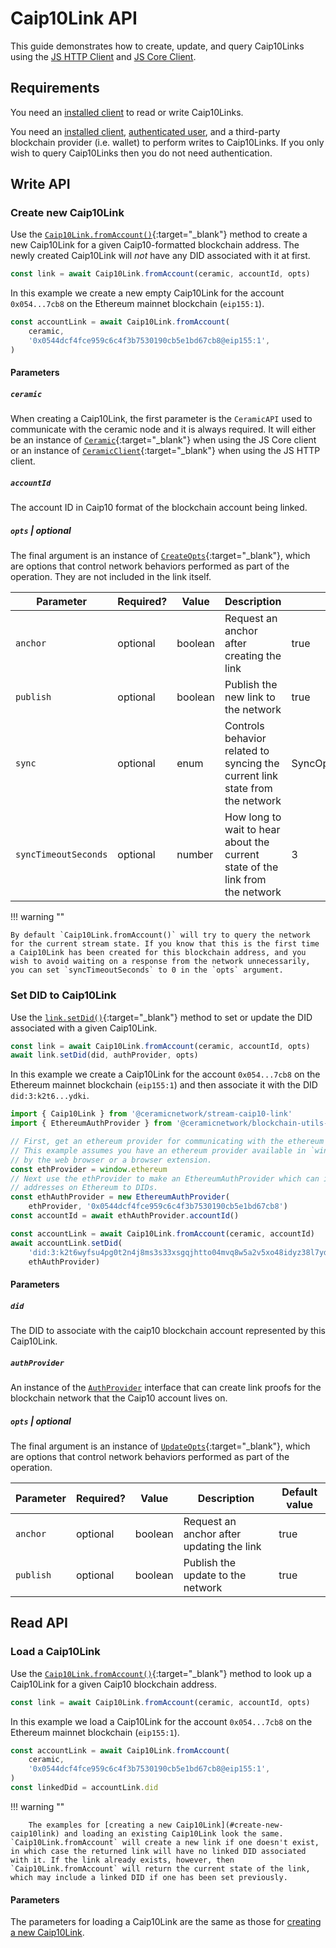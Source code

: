 # Caip10Link API

This guide demonstrates how to create, update, and query Caip10Links using the [JS HTTP Client](../../clients/javascript/http.md) and [JS Core Client](../../clients/javascript/core.md).

## **Requirements**

You need an [installed client](../../build/installation.md) to read or write Caip10Links.

You need an [installed client](../../build/installation.md), [authenticated user](../../build/authentication.md), and a third-party blockchain provider (i.e. wallet) to perform writes to Caip10Links. If you only wish to query Caip10Links then you do not need authentication.

## **Write API**

### **Create new Caip10Link**

Use the [`Caip10Link.fromAccount()`](https://developers.ceramic.network/reference/typescript/classes/_ceramicnetwork_stream_caip10_link.caip10link-1.html#fromaccount){:target="_blank"} method to create a new Caip10Link for a given Caip10-formatted blockchain address. The newly created Caip10Link will *not* have any DID associated with it at first.

```javascript
const link = await Caip10Link.fromAccount(ceramic, accountId, opts)
```

In this example we create a new empty Caip10Link for the account `0x054...7cb8` on the Ethereum mainnet blockchain (`eip155:1`).

```javascript
const accountLink = await Caip10Link.fromAccount(
    ceramic,
    '0x0544dcf4fce959c6c4f3b7530190cb5e1bd67cb8@eip155:1',
)
```

#### Parameters

##### `ceramic`

When creating a Caip10Link, the first parameter is the `CeramicAPI` used to communicate with the ceramic node and it is always required. It will either be an instance of [`Ceramic`](https://developers.ceramic.network/reference/typescript/classes/_ceramicnetwork_core.ceramic.html){:target="_blank"} when using the JS Core client or an instance of [`CeramicClient`](https://developers.ceramic.network/reference/typescript/classes/_ceramicnetwork_http_client.ceramicclient.html){:target="_blank"} when using the JS HTTP client.

##### `accountId`

The account ID in Caip10 format of the blockchain account being linked.

##### `opts`  |  optional

The final argument is an instance of [`CreateOpts`](https://developers.ceramic.network/reference/typescript/interfaces/_ceramicnetwork_common.createopts-1.html){:target="_blank"}, which are options that control network behaviors performed as part of the operation.  They are not included in the link itself.

| Parameter     | Required?   | Value            | Description | Default value |
| ------------- | ----------- | ---------------- | ----------- | ----- |
| `anchor`      | optional    | boolean          | Request an anchor after creating the link | true |
| `publish`     | optional    | boolean          | Publish the new link to the network | true |
| `sync`        | optional    | enum             | Controls behavior related to syncing the current link state from the network | SyncOptions.PREFER_CACHE |
| `syncTimeoutSeconds` | optional    | number            | How long to wait to hear about the current state of the link from the network | 3 |

!!! warning ""

    By default `Caip10Link.fromAccount()` will try to query the network for the current stream state. If you know that this is the first time a Caip10Link has been created for this blockchain address, and you wish to avoid waiting on a response from the network unnecessarily, you can set `syncTimeoutSeconds` to 0 in the `opts` argument.


### **Set DID to Caip10Link**

Use the [`link.setDid()`](https://developers.ceramic.network/reference/typescript/classes/_ceramicnetwork_stream_caip10_link.caip10link-1.html#setdid){:target="_blank"} method to set or update the DID associated with a given Caip10Link.

```javascript
const link = await Caip10Link.fromAccount(ceramic, accountId, opts)
await link.setDid(did, authProvider, opts)
```

In this example we create a Caip10Link for the account `0x054...7cb8` on the Ethereum mainnet blockchain (`eip155:1`) and then associate it with the DID `did:3:k2t6...ydki`.

```javascript
import { Caip10Link } from '@ceramicnetwork/stream-caip10-link'
import { EthereumAuthProvider } from '@ceramicnetwork/blockchain-utils-linking'

// First, get an ethereum provider for communicating with the ethereum blockchain.
// This example assumes you have an ethereum provider available in `window.ethereum`, provided
// by the web browser or a browser extension.
const ethProvider = window.ethereum
// Next use the ethProvider to make an EthereumAuthProvider which can issue LinkProofs linking
// addresses on Ethereum to DIDs.
const ethAuthProvider = new EthereumAuthProvider(
    ethProvider, '0x0544dcf4fce959c6c4f3b7530190cb5e1bd67cb8')
const accountId = await ethAuthProvider.accountId()

const accountLink = await Caip10Link.fromAccount(ceramic, accountId)
await accountLink.setDid(
    'did:3:k2t6wyfsu4pg0t2n4j8ms3s33xsgqjhtto04mvq8w5a2v5xo48idyz38l7ydki',
    ethAuthProvider)
```

#### Parameters

##### `did`

The DID to associate with the caip10 blockchain account represented by this Caip10Link.

##### `authProvider`

An instance of the [`AuthProvider`](https://developers.ceramic.network/reference/typescript/interfaces/_ceramicnetwork_blockchain_utils_linking.authprovider-1.html) interface that can create link proofs for the blockchain network that the Caip10 account lives on.


##### `opts`  |  optional
The final argument is an instance of [`UpdateOpts`](https://developers.ceramic.network/reference/typescript/interfaces/_ceramicnetwork_common.updateopts-1.html){:target="_blank"}, which are options that control network behaviors performed as part of the operation.

| Parameter     | Required?   | Value            | Description | Default value |
| ------------- | ----------- | ---------------- | ----------- | ----- |
| `anchor`      | optional    | boolean          | Request an anchor after updating the link | true |
| `publish`     | optional    | boolean          | Publish the update to the network | true |


## **Read API**

### **Load a Caip10Link**

Use the [`Caip10Link.fromAccount()`](https://developers.ceramic.network/reference/typescript/classes/_ceramicnetwork_stream_caip10_link.caip10link-1.html#fromaccount){:target="_blank"} method to look up a Caip10Link for a given Caip10 blockchain address.

```javascript
const link = await Caip10Link.fromAccount(ceramic, accountId, opts)
```

In this example we load a Caip10Link for the account `0x054...7cb8` on the Ethereum mainnet blockchain (`eip155:1`).

```javascript
const accountLink = await Caip10Link.fromAccount(
    ceramic,
    '0x0544dcf4fce959c6c4f3b7530190cb5e1bd67cb8@eip155:1',
)
const linkedDid = accountLink.did
```

!!! warning ""

        The examples for [creating a new Caip10Link](#create-new-caip10link) and loading an existing Caip10Link look the same. `Caip10Link.fromAccount` will create a new link if one doesn't exist, in which case the returned link will have no linked DID associated with it. If the link already exists, however, then `Caip10Link.fromAccount` will return the current state of the link, which may include a linked DID if one has been set previously.

#### Parameters

The parameters for loading a Caip10Link are the same as those for [creating a new Caip10Link](#create-new-caip10link).

</br>
</br>
</br>
